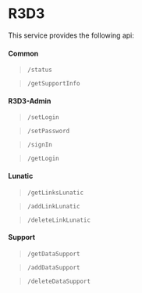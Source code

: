 # R3D3

This service provides the following api:

#### Common
> `/status`

> `/getSupportInfo`

#### R3D3-Admin
> `/setLogin`

> `/setPassword`

> `/signIn`

> `/getLogin`

#### Lunatic

> `/getLinksLunatic`

> `/addLinkLunatic`

> `/deleteLinkLunatic`

#### Support

> `/getDataSupport`

> `/addDataSupport`

> `/deleteDataSupport`
